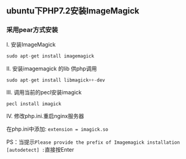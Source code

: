 ## ubuntu下PHP7.2安装ImageMagick

### 采用pear方式安装

I. 安装ImageMagick

```csharp
sudo apt-get install imagemagick
```

II. 安装imagemagick 的lib 供php调用

```csharp
sudo apt-get install libmagick++-dev
```

III. 调用当前的pecl安装imagick

```undefined
pecl install imagick
```

IV. 修改php.ini.重启nginx服务器

在php.ini中添加: `extension = imagick.so`

PS：当提示`Please provide the prefix of Imagemagick installation [autodetect] :`直接按Enter